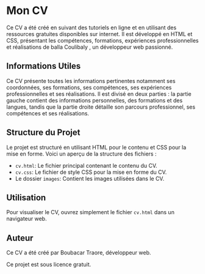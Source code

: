 # Mon CV
Ce CV a été créé en suivant des tutoriels en ligne et en utilisant des ressources gratuites disponibles sur internet.
Il est développé en HTML et CSS, présentant les compétences, formations, expériences professionnelles et réalisations de balla Coulibaly , un développeur web passionné.

## Informations Utiles

Ce CV présente toutes les informations pertinentes  notamment ses coordonnées, ses formations, ses compétences, ses expériences professionnelles et ses réalisations. Il est divisé en deux parties : la partie gauche contient des informations personnelles, des formations et des langues, tandis que la partie droite détaille son parcours professionnel, ses compétences et ses réalisations.

## Structure du Projet

Le projet est structuré en utilisant HTML pour le contenu et CSS pour la mise en forme. Voici un aperçu de la structure des fichiers :

- `cv.html`: Le fichier principal contenant le contenu du CV.
- `cv.css`: Le fichier de style CSS pour la mise en forme du CV.
- Le dossier `images`: Contient les images utilisées dans le CV.

## Utilisation

Pour visualiser le CV, ouvrez simplement le fichier `cv.html` dans un navigateur web.

## Auteur

Ce CV a été créé par Boubacar Traore, développeur web.

Ce projet est sous licence gratuit. 

